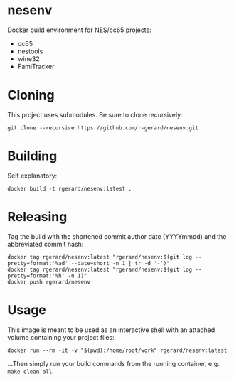 # nesenv
Docker build environment for NES/cc65 projects:
- cc65
- nestools
- wine32
- FamiTracker

# Cloning
This project uses submodules. Be sure to clone recursively:

```
git clone --recursive https://github.com/r-gerard/nesenv.git
```

# Building
Self explanatory:

```
docker build -t rgerard/nesenv:latest .
```

# Releasing
Tag the build with the shortened commit author date (YYYYmmdd) and the abbreviated commit hash:

```
docker tag rgerard/nesenv:latest "rgerard/nesenv:$(git log --pretty=format:'%ad' --date=short -n 1 | tr -d '-')"
docker tag rgerard/nesenv:latest "rgerard/nesenv:$(git log --pretty=format:'%h' -n 1)"
docker push rgerard/nesenv
```

# Usage
This image is meant to be used as an interactive shell with an attached volume containing your project files:

```
docker run --rm -it -v "$(pwd):/home/root/work" rgerard/nesenv:latest
```

...Then simply run your build commands from the running container, e.g. `make clean all`.
